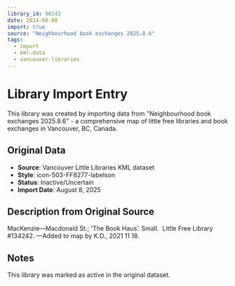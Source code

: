 ```yaml
---
library_id: 00143
date: 2024-08-08
import: true
source: "Neighbourhood book exchanges 2025.8.6"
tags:
  - import
  - kml-data
  - vancouver-libraries
---
```


# Library Import Entry

This library was created by importing data from "Neighbourhood book exchanges 2025.8.6" - a comprehensive map of little free libraries and book exchanges in Vancouver, BC, Canada.

## Original Data

- **Source**: Vancouver Little Libraries KML dataset
- **Style**: icon-503-FF8277-labelson
- **Status**: Inactive/Uncertain
- **Import Date**: August 8, 2025

## Description from Original Source

MacKenzie—Macdonald St.; 'The Book Haus’.
Small.  Little Free Library #134242.
—Added to map by K.D., 2021 11 18. 



## Notes

This library was marked as active in the original dataset.
